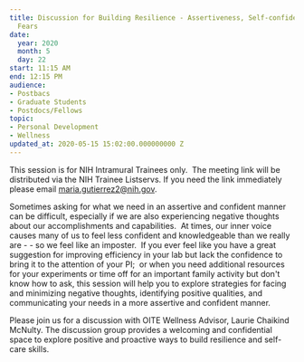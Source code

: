 ```yaml
---
title: Discussion for Building Resilience - Assertiveness, Self-confidence, & Imposter
  Fears
date:
  year: 2020
  month: 5
  day: 22
start: 11:15 AM
end: 12:15 PM
audience:
- Postbacs
- Graduate Students
- Postdocs/Fellows
topic:
- Personal Development
- Wellness
updated_at: 2020-05-15 15:02:00.000000000 Z
---
```

This session is for NIH Intramural Trainees only.  The meeting link will
be distributed via the NIH Trainee Listservs. If you need the link
immediately please email maria.gutierrez2@nih.gov.

Sometimes asking for what we need in an assertive and confident manner
can be difficult, especially if we are also experiencing negative
thoughts about our accomplishments and capabilities.  At times, our
inner voice causes many of us to feel less confident and knowledgeable
than we really are - - so we feel like an imposter.  If you ever feel
like you have a great suggestion for improving efficiency in your lab
but lack the confidence to bring it to the attention of your PI;  or
when you need additional resources for your experiments or time off for
an important family activity but don\'t know how to ask, this session
will help you to explore strategies for facing and minimizing negative
thoughts, identifying positive qualities, and communicating your needs
in a more assertive and confident manner.

Please join us for a discussion with OITE Wellness Advisor, Laurie
Chaikind McNulty. The discussion group provides a welcoming and
confidential space to explore positive and proactive ways to build
resilience and self-care skills.
